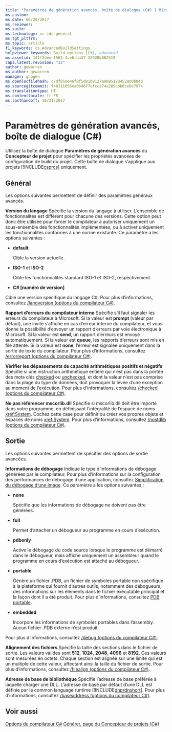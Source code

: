```yaml
---
title: "Paramètres de génération avancés, boîte de dialogue (C#) | Microsoft Docs"
ms.custom: 
ms.date: 06/20/2017
ms.reviewer: 
ms.suite: 
ms.technology: vs-ide-general
ms.tgt_pltfrm: 
ms.topic: article
f1_keywords: cs.AdvancedBuildSettings
helpviewer_keywords: Build options [C#], advanced
ms.assetid: 141f2dee-1563-4ce6-ba37-32920b082519
caps.latest.revision: "13"
author: gewarren
ms.author: gewarren
manager: ghogen
ms.openlocfilehash: c7df850e46f8f5d81b9127a9885128452900b84b
ms.sourcegitcommit: f40311056ea0b4677efcca74a285dbb0ce0e7974
ms.translationtype: HT
ms.contentlocale: fr-FR
ms.lasthandoff: 10/31/2017
---
```

# <a name="advanced-build-settings-dialog-box-c"></a>Paramètres de génération avancés, boîte de dialogue (C#)

Utilisez la boîte de dialogue **Paramètres de génération avancés** du **Concepteur de projet** pour spécifier les propriétés avancées de configuration de build du projet. Cette boîte de dialogue s’applique aux projets [!INCLUDE[csprcs](../../data-tools/includes/csprcs_md.md)] uniquement.

## <a name="general"></a>Général

 Les options suivantes permettent de définir des paramètres généraux avancés.

 **Version du langage** Spécifie la version du langage à utiliser. L’ensemble de fonctionnalités est différent pour chacune des versions. Cette option peut donc être utilisée pour forcer le compilateur à autoriser uniquement un sous-ensemble des fonctionnalités implémentées, ou à activer uniquement les fonctionnalités conformes à une norme existante. Ce paramètre a les options suivantes :

 - **default**

   Cible la version actuelle.

- **ISO-1** et **ISO-2**

  Cible les fonctionnalités standard ISO-1 et ISO-2, respectivement.

- **C# [numéro de version]**

 Cible une version spécifique du langage C#. Pour plus d’informations, consultez [/langversion (options du compilateur C#)](/dotnet/csharp/language-reference/compiler-options/langversion-compiler-option).


 **Rapport d’erreurs du compilateur interne** Spécifie s’il faut signaler les erreurs du compilateur à Microsoft. Si la valeur est **prompt** (valeur par défaut), une invite s’affiche en cas d’erreur interne du compilateur, et vous donne la possibilité d’envoyer un rapport d’erreurs par voie électronique à Microsoft. Si la valeur est **send**, un rapport d’erreurs est envoyé automatiquement. Si la valeur est **queue**, les rapports d’erreurs sont mis en file attente. Si la valeur est **none**, l’erreur est signalée uniquement dans la sortie de texte du compilateur. Pour plus d’informations, consultez [/errorreport (options du compilateur C#)](/dotnet/csharp/language-reference/compiler-options/errorreport-compiler-option).

 **Vérifier les dépassements de capacité arithmétiques positifs et négatifs** Spécifie si une instruction arithmétique entière qui n’est pas dans la portée des mots clés [checked](/dotnet/csharp/language-reference/keywords/checked) ou [unchecked](/dotnet/csharp/language-reference/keywords/unchecked), et dont la valeur n’est pas comprise dans la plage du type de données, doit provoquer la levée d’une exception au moment de l’exécution. Pour plus d’informations, consultez [/checked (options du compilateur C#)](/dotnet/csharp/language-reference/compiler-options/checked-compiler-option).

 **Ne pas référencer mscorlib.dll** Spécifie si mscorlib.dll doit être importé dans votre programme, en définissant l’intégralité de l’espace de noms <xref:System>. Cochez cette case pour définir ou créer vos propres objets et espaces de noms <xref:System>. Pour plus d’informations, consultez [/nostdlib (options du compilateur C#)](/dotnet/csharp/language-reference/compiler-options/nostdlib-compiler-option).

## <a name="output"></a>Sortie

 Les options suivantes permettent de spécifier des options de sortie avancées.

 **Informations de débogage** Indique le type d’informations de débogage générées par le compilateur. Pour plus d’informations sur la configuration des performances de débogage d’une application, consultez [Simplification du débogage d’une image](http://msdn.microsoft.com/Library/7d90ea7a-150f-4f97-98a7-f9c26541b9a3). Ce paramètre a les options suivantes :

- **none**

  Spécifie que les informations de débogage ne doivent pas être générées.

- **full**

  Permet d’attacher un débogueur au programme en cours d’exécution.

- **pdbonly**

  Active le débogage du code source lorsque le programme est démarré dans le débogueur, mais affiche uniquement un assembleur quand le programme en cours d’exécution est attaché au débogueur.
- **portable**

  Génère un fichier .PDB, un fichier de symboles portable non spécifique à la plateforme qui fournit d’autres outils, notamment des débogueurs, des informations sur les éléments dans le fichier exécutable principal et la façon dont il a été produit. Pour plus d’informations, consultez [PDB portable](https://github.com/dotnet/core/blob/master/Documentation/diagnostics/portable_pdb.md).

- **embedded**

  Incorpore les informations de symboles portables dans l’assembly. Aucun fichier .PDB externe n’est produit.

Pour plus d’informations, consultez [/debug (options du compilateur C#)](/dotnet/csharp/language-reference/compiler-options/debug-compiler-option).

**Alignement des fichiers** Spécifie la taille des sections dans le fichier de sortie. Les valeurs valides sont **512**, **1024**, **2048**, **4096** et **8192**. Ces valeurs sont mesurées en octets. Chaque section est alignée sur une limite qui est un multiple de cette valeur, affectant ainsi la taille du fichier de sortie. Pour plus d’informations, consultez [/filealign (options du compilateur C#)](/dotnet/csharp/language-reference/compiler-options/filealign-compiler-option).

**Adresse de base de bibliothèque** Spécifie l’adresse de base préférée à laquelle charger une DLL. L’adresse de base par défaut d’une DLL est définie par le common language runtime [!INCLUDE[dnprdnshort](../../code-quality/includes/dnprdnshort_md.md)]. Pour plus d’informations, consultez [/baseaddress (options du compilateur C#)](/dotnet/csharp/language-reference/compiler-options/baseaddress-compiler-option).

## <a name="see-also"></a>Voir aussi

 [Options du compilateur C#](/dotnet/csharp/language-reference/compiler-options/index) [Générer, page du Concepteur de projets (C#)](../../ide/reference/build-page-project-designer-csharp.md)
